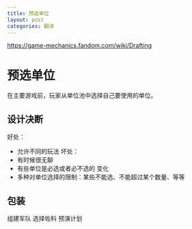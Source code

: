 ```yaml
---
title: 预选单位
layout: post
categories: 翻译
---
```


https://game-mechanics.fandom.com/wiki/Drafting

# 预选单位
在主要游戏前，玩家从单位池中选择自己要使用的单位。

## 设计决断
好处：
- 允许不同的玩法
坏处：
- 有时候很无聊
- 有些单位是必选或者必不选的
变化
- 多种对单位选择的限制：某些不能选、不能超过某个数量、等等

## 包装
组建军队
选择佐料
预演计划